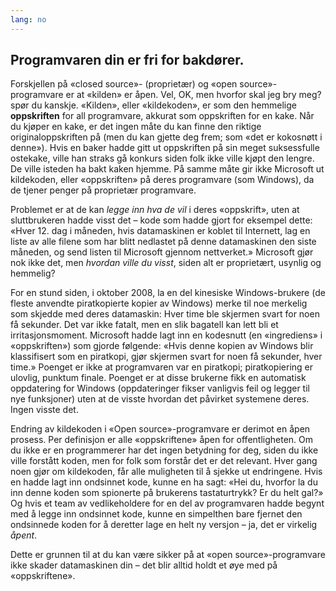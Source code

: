 ```yaml
---
lang: no
---
```





<h2>Programvaren din er fri for bakdører.</h2>

Forskjellen på «closed source»- (proprietær) og «open source»-programvare er at «kilden» er åpen. Vel, OK, men hvorfor skal jeg bry meg? spør du kanskje. «Kilden», eller «kildekoden», er som den hemmelige <b>oppskriften</b> for all programvare, akkurat som oppskriften for en kake. Når du kjøper en kake, er det ingen måte du kan finne den riktige originaloppskriften på (men du kan gjette deg frem; som «det er kokosnøtt i denne»). Hvis en baker hadde gitt ut oppskriften på sin meget suksessfulle ostekake, ville han straks gå konkurs siden folk ikke ville kjøpt den lengre. De ville isteden ha bakt kaken hjemme. På samme måte gir ikke Microsoft ut kildekoden, eller «oppskriften» på deres programvare (som Windows), da de tjener penger på proprietær programvare.

Problemet er at de kan <i>legge inn hva de vil</i> i deres «oppskrift», uten at sluttbrukeren hadde visst det – kode som hadde gjort for eksempel dette: «Hver 12. dag i måneden, hvis datamaskinen er koblet til Internett, lag en liste av alle filene som har blitt nedlastet på denne datamaskinen den siste måneden, og send listen til Microsoft gjennom nettverket.» Microsoft gjør nok ikke det, men <i>hvordan ville du visst</i>, siden alt er proprietært, usynlig og hemmelig?

For en stund siden, i oktober 2008, la en del kinesiske Windows-brukere (de fleste anvendte piratkopierte kopier av Windows) merke til noe merkelig som skjedde med deres datamaskin: Hver time ble skjermen svart for noen få sekunder. Det var ikke fatalt, men en slik bagatell kan lett bli et irritasjonsmoment. Microsoft hadde lagt inn en kodesnutt (en «ingrediens» i «oppskriften») som gjorde følgende: «Hvis denne kopien av Windows blir klassifisert som en piratkopi, gjør skjermen svart for noen få sekunder, hver time.» Poenget er ikke at programvaren var en piratkopi; piratkopiering er ulovlig, punktum finale. Poenget er at disse brukerne fikk en automatisk oppdatering for Windows (oppdateringer fikser vanligvis feil og legger til nye funksjoner) uten at de visste hvordan det påvirket systemene deres. Ingen visste det.

Endring av kildekoden i «Open source»-programvare er derimot en åpen prosess. Per definisjon er alle «oppskriftene» åpen for offentligheten. Om du ikke er en programmerer har det ingen betydning for deg, siden du ikke ville forstått koden, men for folk som forstår det er det relevant. Hver gang noen gjør om kildekoden, får alle muligheten til å sjekke ut endringene. Hvis en hadde lagt inn ondsinnet kode, kunne en ha sagt: «Hei du, hvorfor la du inn denne koden som spionerte på brukerens tastaturtrykk? Er du helt gal?» Og hvis et team av vedlikeholdere for en del av programvaren hadde begynt med å legge inn ondsinnet kode, kunne en simpelthen bare fjernet den ondsinnede koden for å deretter lage en helt ny versjon – ja, det er virkelig <i>åpent</i>.

Dette er grunnen til at du kan være sikker på at «open source»-programvare ikke skader datamaskinen din – det blir alltid holdt et øye med på «oppskriftene».




